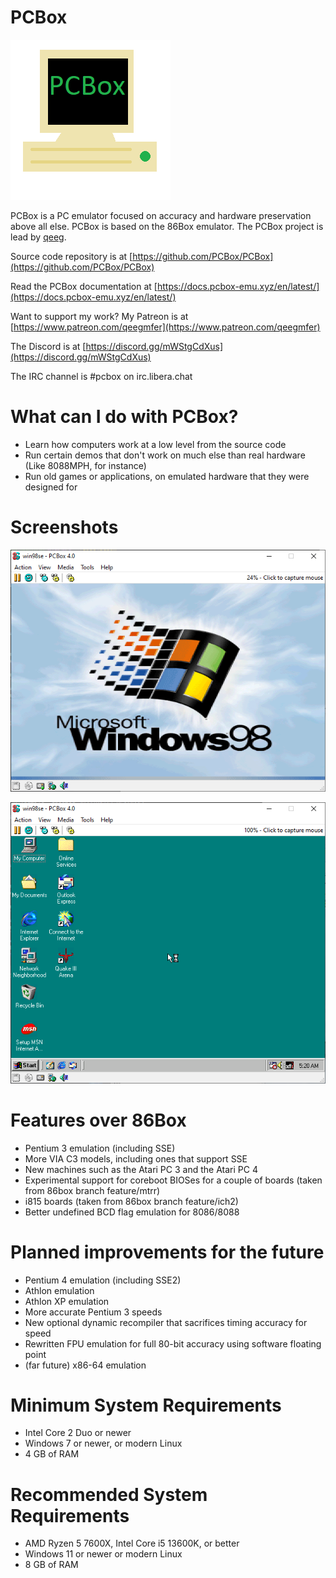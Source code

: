 PCBox
=====

![](pcboxlogo.png)

PCBox is a PC emulator focused on accuracy and hardware preservation above all else.
PCBox is based on the 86Box emulator.
The PCBox project is lead by [qeeg](https://github.com/qeeg).

Source code repository is at [https://github.com/PCBox/PCBox](https://github.com/PCBox/PCBox)

Read the PCBox documentation at [https://docs.pcbox-emu.xyz/en/latest/](https://docs.pcbox-emu.xyz/en/latest/)

Want to support my work? My Patreon is at [https://www.patreon.com/qeegmfer](https://www.patreon.com/qeegmfer)

The Discord is at [https://discord.gg/mWStgCdXus](https://discord.gg/mWStgCdXus)

The IRC channel is #pcbox on irc.libera.chat

What can I do with PCBox?
=========================
- Learn how computers work at a low level from the source code
- Run certain demos that don't work on much else than real hardware (Like 8088MPH, for instance)
- Run old games or applications, on emulated hardware that they were designed for

Screenshots
===========
![](Untitled.png)

![](Untitled1.png)

Features over 86Box
===================
- Pentium 3 emulation (including SSE)
- More VIA C3 models, including ones that support SSE
- New machines such as the Atari PC 3 and the Atari PC 4
- Experimental support for coreboot BIOSes for a couple of boards (taken from 86box branch feature/mtrr)
- i815 boards (taken from 86box branch feature/ich2)
- Better undefined BCD flag emulation for 8086/8088

Planned improvements for the future
===================================
- Pentium 4 emulation (including SSE2)
- Athlon emulation
- Athlon XP emulation
- More accurate Pentium 3 speeds
- New optional dynamic recompiler that sacrifices timing accuracy for speed
- Rewritten FPU emulation for full 80-bit accuracy using software floating point
- (far future) x86-64 emulation

Minimum System Requirements
===========================
- Intel Core 2 Duo or newer
- Windows 7 or newer, or modern Linux
- 4 GB of RAM

Recommended System Requirements
===============================
- AMD Ryzen 5 7600X, Intel Core i5 13600K, or better
- Windows 11 or newer or modern Linux
- 8 GB of RAM
